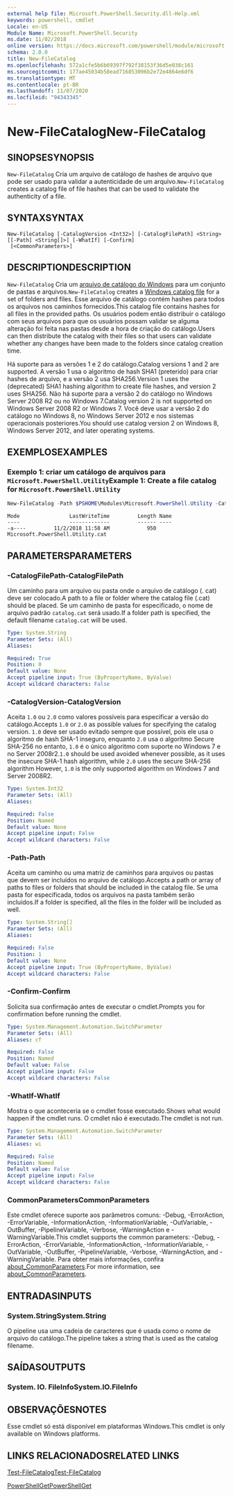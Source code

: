 ```yaml
---
external help file: Microsoft.PowerShell.Security.dll-Help.xml
keywords: powershell, cmdlet
Locale: en-US
Module Name: Microsoft.PowerShell.Security
ms.date: 11/02/2018
online version: https://docs.microsoft.com/powershell/module/microsoft.powershell.security/new-filecatalog?view=powershell-5.1&WT.mc_id=ps-gethelp
schema: 2.0.0
title: New-FileCatalog
ms.openlocfilehash: 572a1cfe5b6b69397f792f38153f36d5e038c161
ms.sourcegitcommit: 177ae45034b58ead716853096b2e72e4864e6df6
ms.translationtype: MT
ms.contentlocale: pt-BR
ms.lasthandoff: 11/07/2020
ms.locfileid: "94343345"
---
```

# <span data-ttu-id="a80ca-103">New-FileCatalog</span><span class="sxs-lookup"><span data-stu-id="a80ca-103">New-FileCatalog</span></span>

## <span data-ttu-id="a80ca-104">SINOPSE</span><span class="sxs-lookup"><span data-stu-id="a80ca-104">SYNOPSIS</span></span>
<span data-ttu-id="a80ca-105">`New-FileCatalog` Cria um arquivo de catálogo de hashes de arquivo que pode ser usado para validar a autenticidade de um arquivo.</span><span class="sxs-lookup"><span data-stu-id="a80ca-105">`New-FileCatalog` creates a catalog file of file hashes that can be used to validate the authenticity of a file.</span></span>

## <span data-ttu-id="a80ca-106">SYNTAX</span><span class="sxs-lookup"><span data-stu-id="a80ca-106">SYNTAX</span></span>

```
New-FileCatalog [-CatalogVersion <Int32>] [-CatalogFilePath] <String> [[-Path] <String[]>] [-WhatIf] [-Confirm]
 [<CommonParameters>]
```

## <span data-ttu-id="a80ca-107">DESCRIPTION</span><span class="sxs-lookup"><span data-stu-id="a80ca-107">DESCRIPTION</span></span>

<span data-ttu-id="a80ca-108">`New-FileCatalog` Cria um [arquivo de catálogo do Windows](/windows-hardware/drivers/install/catalog-files) para um conjunto de pastas e arquivos.</span><span class="sxs-lookup"><span data-stu-id="a80ca-108">`New-FileCatalog` creates a [Windows catalog file](/windows-hardware/drivers/install/catalog-files) for a set of folders and files.</span></span> <span data-ttu-id="a80ca-109">Esse arquivo de catálogo contém hashes para todos os arquivos nos caminhos fornecidos.</span><span class="sxs-lookup"><span data-stu-id="a80ca-109">This catalog file contains hashes for all files in the provided paths.</span></span> <span data-ttu-id="a80ca-110">Os usuários podem então distribuir o catálogo com seus arquivos para que os usuários possam validar se alguma alteração foi feita nas pastas desde a hora de criação do catálogo.</span><span class="sxs-lookup"><span data-stu-id="a80ca-110">Users can then distribute the catalog with their files so that users can validate whether any changes have been made to the folders since catalog creation time.</span></span>

<span data-ttu-id="a80ca-111">Há suporte para as versões 1 e 2 do catálogo.</span><span class="sxs-lookup"><span data-stu-id="a80ca-111">Catalog versions 1 and 2 are supported.</span></span> <span data-ttu-id="a80ca-112">A versão 1 usa o algoritmo de hash SHA1 (preterido) para criar hashes de arquivo, e a versão 2 usa SHA256.</span><span class="sxs-lookup"><span data-stu-id="a80ca-112">Version 1 uses the (deprecated) SHA1 hashing algorithm to create file hashes, and version 2 uses SHA256.</span></span> <span data-ttu-id="a80ca-113">Não há suporte para a versão 2 do catálogo no Windows Server 2008 R2 ou no Windows 7.</span><span class="sxs-lookup"><span data-stu-id="a80ca-113">Catalog version 2 is not supported on Windows Server 2008 R2 or Windows 7.</span></span> <span data-ttu-id="a80ca-114">Você deve usar a versão 2 do catálogo no Windows 8, no Windows Server 2012 e nos sistemas operacionais posteriores.</span><span class="sxs-lookup"><span data-stu-id="a80ca-114">You should use catalog version 2 on Windows 8, Windows Server 2012, and later operating systems.</span></span>

## <span data-ttu-id="a80ca-115">EXEMPLOS</span><span class="sxs-lookup"><span data-stu-id="a80ca-115">EXAMPLES</span></span>

### <span data-ttu-id="a80ca-116">Exemplo 1: criar um catálogo de arquivos para `Microsoft.PowerShell.Utility`</span><span class="sxs-lookup"><span data-stu-id="a80ca-116">Example 1: Create a file catalog for `Microsoft.PowerShell.Utility`</span></span>

```powershell
New-FileCatalog -Path $PSHOME\Modules\Microsoft.PowerShell.Utility -CatalogFilePath \temp\Microsoft.PowerShell.Utility.cat -CatalogVersion 2.0
```

```Output
Mode                LastWriteTime         Length Name
----                -------------         ------ ----
-a----         11/2/2018 11:58 AM            950 Microsoft.PowerShell.Utility.cat
```

## <span data-ttu-id="a80ca-117">PARAMETERS</span><span class="sxs-lookup"><span data-stu-id="a80ca-117">PARAMETERS</span></span>

### <span data-ttu-id="a80ca-118">-CatalogFilePath</span><span class="sxs-lookup"><span data-stu-id="a80ca-118">-CatalogFilePath</span></span>

<span data-ttu-id="a80ca-119">Um caminho para um arquivo ou pasta onde o arquivo de catálogo (. cat) deve ser colocado.</span><span class="sxs-lookup"><span data-stu-id="a80ca-119">A path to a file or folder where the catalog file (.cat) should be placed.</span></span> <span data-ttu-id="a80ca-120">Se um caminho de pasta for especificado, o nome de arquivo padrão `catalog.cat` será usado.</span><span class="sxs-lookup"><span data-stu-id="a80ca-120">If a folder path is specified, the default filename `catalog.cat` will be used.</span></span>

```yaml
Type: System.String
Parameter Sets: (All)
Aliases:

Required: True
Position: 0
Default value: None
Accept pipeline input: True (ByPropertyName, ByValue)
Accept wildcard characters: False
```

### <span data-ttu-id="a80ca-121">-CatalogVersion</span><span class="sxs-lookup"><span data-stu-id="a80ca-121">-CatalogVersion</span></span>

<span data-ttu-id="a80ca-122">Aceita `1.0` ou `2.0` como valores possíveis para especificar a versão do catálogo.</span><span class="sxs-lookup"><span data-stu-id="a80ca-122">Accepts `1.0` or `2.0` as possible values for specifying the catalog version.</span></span> <span data-ttu-id="a80ca-123">`1.0` deve ser usado evitado sempre que possível, pois ele usa o algoritmo de hash SHA-1 inseguro, enquanto `2.0` usa o algoritmo Secure SHA-256 no entanto, `1.0` é o único algoritmo com suporte no Windows 7 e no Server 2008r2.</span><span class="sxs-lookup"><span data-stu-id="a80ca-123">`1.0` should be used avoided whenever possible, as it uses the insecure SHA-1 hash algorithm, while `2.0` uses the secure SHA-256 algorithm However, `1.0` is the only supported algorithm on Windows 7 and Server 2008R2.</span></span>

```yaml
Type: System.Int32
Parameter Sets: (All)
Aliases:

Required: False
Position: Named
Default value: None
Accept pipeline input: False
Accept wildcard characters: False
```

### <span data-ttu-id="a80ca-124">-Path</span><span class="sxs-lookup"><span data-stu-id="a80ca-124">-Path</span></span>

<span data-ttu-id="a80ca-125">Aceita um caminho ou uma matriz de caminhos para arquivos ou pastas que devem ser incluídos no arquivo de catálogo.</span><span class="sxs-lookup"><span data-stu-id="a80ca-125">Accepts a path or array of paths to files or folders that should be included in the catalog file.</span></span> <span data-ttu-id="a80ca-126">Se uma pasta for especificada, todos os arquivos na pasta também serão incluídos.</span><span class="sxs-lookup"><span data-stu-id="a80ca-126">If a folder is specified, all the files in the folder will be included as well.</span></span>

```yaml
Type: System.String[]
Parameter Sets: (All)
Aliases:

Required: False
Position: 1
Default value: None
Accept pipeline input: True (ByPropertyName, ByValue)
Accept wildcard characters: False
```

### <span data-ttu-id="a80ca-127">-Confirm</span><span class="sxs-lookup"><span data-stu-id="a80ca-127">-Confirm</span></span>

<span data-ttu-id="a80ca-128">Solicita sua confirmação antes de executar o cmdlet.</span><span class="sxs-lookup"><span data-stu-id="a80ca-128">Prompts you for confirmation before running the cmdlet.</span></span>

```yaml
Type: System.Management.Automation.SwitchParameter
Parameter Sets: (All)
Aliases: cf

Required: False
Position: Named
Default value: False
Accept pipeline input: False
Accept wildcard characters: False
```

### <span data-ttu-id="a80ca-129">-WhatIf</span><span class="sxs-lookup"><span data-stu-id="a80ca-129">-WhatIf</span></span>

<span data-ttu-id="a80ca-130">Mostra o que aconteceria se o cmdlet fosse executado.</span><span class="sxs-lookup"><span data-stu-id="a80ca-130">Shows what would happen if the cmdlet runs.</span></span> <span data-ttu-id="a80ca-131">O cmdlet não é executado.</span><span class="sxs-lookup"><span data-stu-id="a80ca-131">The cmdlet is not run.</span></span>

```yaml
Type: System.Management.Automation.SwitchParameter
Parameter Sets: (All)
Aliases: wi

Required: False
Position: Named
Default value: False
Accept pipeline input: False
Accept wildcard characters: False
```

### <span data-ttu-id="a80ca-132">CommonParameters</span><span class="sxs-lookup"><span data-stu-id="a80ca-132">CommonParameters</span></span>

<span data-ttu-id="a80ca-133">Este cmdlet oferece suporte aos parâmetros comuns: -Debug, -ErrorAction, -ErrorVariable, -InformationAction, -InformationVariable, -OutVariable, -OutBuffer, -PipelineVariable, -Verbose, -WarningAction e -WarningVariable.</span><span class="sxs-lookup"><span data-stu-id="a80ca-133">This cmdlet supports the common parameters: -Debug, -ErrorAction, -ErrorVariable, -InformationAction, -InformationVariable, -OutVariable, -OutBuffer, -PipelineVariable, -Verbose, -WarningAction, and -WarningVariable.</span></span> <span data-ttu-id="a80ca-134">Para obter mais informações, confira [about_CommonParameters](https://go.microsoft.com/fwlink/?LinkID=113216).</span><span class="sxs-lookup"><span data-stu-id="a80ca-134">For more information, see [about_CommonParameters](https://go.microsoft.com/fwlink/?LinkID=113216).</span></span>

## <span data-ttu-id="a80ca-135">ENTRADAS</span><span class="sxs-lookup"><span data-stu-id="a80ca-135">INPUTS</span></span>

### <span data-ttu-id="a80ca-136">System.String</span><span class="sxs-lookup"><span data-stu-id="a80ca-136">System.String</span></span>

<span data-ttu-id="a80ca-137">O pipeline usa uma cadeia de caracteres que é usada como o nome de arquivo do catálogo.</span><span class="sxs-lookup"><span data-stu-id="a80ca-137">The pipeline takes a string that is used as the catalog filename.</span></span>

## <span data-ttu-id="a80ca-138">SAÍDAS</span><span class="sxs-lookup"><span data-stu-id="a80ca-138">OUTPUTS</span></span>

### <span data-ttu-id="a80ca-139">System. IO. FileInfo</span><span class="sxs-lookup"><span data-stu-id="a80ca-139">System.IO.FileInfo</span></span>

## <span data-ttu-id="a80ca-140">OBSERVAÇÕES</span><span class="sxs-lookup"><span data-stu-id="a80ca-140">NOTES</span></span>

<span data-ttu-id="a80ca-141">Esse cmdlet só está disponível em plataformas Windows.</span><span class="sxs-lookup"><span data-stu-id="a80ca-141">This cmdlet is only available on Windows platforms.</span></span>

## <span data-ttu-id="a80ca-142">LINKS RELACIONADOS</span><span class="sxs-lookup"><span data-stu-id="a80ca-142">RELATED LINKS</span></span>

[<span data-ttu-id="a80ca-143">Test-FileCatalog</span><span class="sxs-lookup"><span data-stu-id="a80ca-143">Test-FileCatalog</span></span>](Test-FileCatalog.md)

[<span data-ttu-id="a80ca-144">PowerShellGet</span><span class="sxs-lookup"><span data-stu-id="a80ca-144">PowerShellGet</span></span>](/powerShell/module/powershellget)
